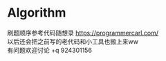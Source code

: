 # Algorithm
刷题顺序参考代码随想录 https://programmercarl.com/  
以后还会把之前写的老代码和小工具也搬上来ww  
有问题欢迎讨论 +q 924301156
